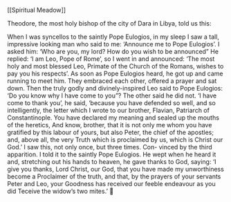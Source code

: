 [[Spiritual Meadow]]
 
Theodore, the most holy bishop of the city of Dara in Libya, told us this:  
 
When I was syncellos to the saintly Pope Eulogios, in my sleep I saw a tall, impressive looking man who said to me: ‘Announce me to Pope Eulogios’. I asked him: ‘Who are you, my lord? How do you wish to be announced” He replied: ‘I am Leo, Pope of Rome’, so I went in and announced: ‘The most holy and most blessed Leo, Primate of the Church of the Romans, wishes to pay you his respects’. As soon as Pope Eulogios heard, he got up and came running to meet him. They embraced each other, offered a prayer and sat down. Then the truly godly and divinely-inspired Leo said to Pope Eulogios: ‘Do you know why I have come to you”? The other said he did not. ‘I have come to thank you’, he said, ‘because you have defended so well, and so intelligently, the letter which I wrote to our brother, Flavian, Patriarch of Constantinople. You have declared my meaning and sealed up the mouths of the heretics, And know, brother, that it is not only me whom you have gratified by this labour of yours, but also Peter, the chief of the apostles; and, above all, the very Truth which is proclaimed by us, which is Christ our God.’ I saw this, not only once, but three times. Con- vinced by the third apparition. I told it to the saintly Pope Eulogios. He wept when he heard it and, stretching out his hands to heaven, he gave thanks to God, saying: ‘I give you thanks, Lord Christ, our God, that you have made my unworthiness become a Proclaimer of the truth, and that, by the prayers of your servants Peter and Leo, your Goodness has received our feeble endeavour as you did Teceive the widow’s two mites.’  
